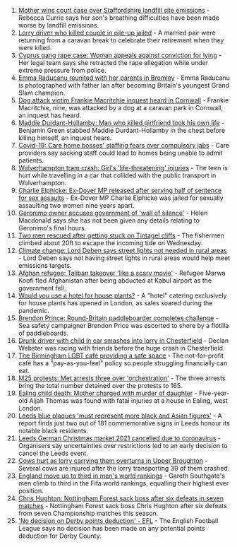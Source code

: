 1. [Mother wins court case over Staffordshire landfill site emissions](https://www.bbc.co.uk/news/uk-england-stoke-staffordshire-58577136?at_medium=RSS&at_campaign=KARANGA) - Rebecca Currie says her son's breathing difficulties have been made worse by landfill emissions.
2. [Lorry driver who killed couple in pile-up jailed](https://www.bbc.co.uk/news/uk-england-merseyside-58584110?at_medium=RSS&at_campaign=KARANGA) - A married pair were returning from a caravan break to celebrate their retirement when they were killed.
3. [Cyprus gang rape case: Woman appeals against conviction for lying](https://www.bbc.co.uk/news/uk-england-derbyshire-58583251?at_medium=RSS&at_campaign=KARANGA) - Her legal team says she retracted the rape allegation while under extreme pressure from police.
4. [Emma Raducanu reunited with her parents in Bromley](https://www.bbc.co.uk/news/uk-england-london-58585022?at_medium=RSS&at_campaign=KARANGA) - Emma Raducanu is photographed with father Ian after becoming Britain's youngest Grand Slam champion.
5. [Dog attack victim Frankie Macritchie inquest heard in Cornwall](https://www.bbc.co.uk/news/uk-england-cornwall-58582827?at_medium=RSS&at_campaign=KARANGA) - Frankie Macritchie, nine, was attacked by a dog at a caravan park in Cornwall, an inquest has heard.
6. [Maddie Durdant-Hollamby: Man who killed girlfriend took his own life](https://www.bbc.co.uk/news/uk-england-northamptonshire-58582235?at_medium=RSS&at_campaign=KARANGA) - Benjamin Green stabbed Maddie Durdant-Hollamby in the chest before killing himself, an inquest hears.
7. [Covid-19: Care home bosses' staffing fears over compulsory jabs](https://www.bbc.co.uk/news/uk-england-58584327?at_medium=RSS&at_campaign=KARANGA) - Care providers say sacking staff could lead to homes being unable to admit patients.
8. [Wolverhampton tram crash: Girl's 'life-threatening' injuries](https://www.bbc.co.uk/news/uk-england-birmingham-58587056?at_medium=RSS&at_campaign=KARANGA) - The teen is hurt while travelling in a car that collided with the public transport in Wolverhampton.
9. [Charlie Elphicke: Ex-Dover MP released after serving half of sentence for sex assaults](https://www.bbc.co.uk/news/uk-england-kent-58583111?at_medium=RSS&at_campaign=KARANGA) - Ex-Dover MP Charlie Elphicke was jailed for sexually assaulting two women nine years apart.
10. [Geronimo owner accuses government of 'wall of silence'](https://www.bbc.co.uk/news/uk-england-bristol-58581304?at_medium=RSS&at_campaign=KARANGA) - Helen Macdonald says she has not been given any details relating to Geronimo's final hours.
11. [Two men rescued after getting stuck on Tintagel cliffs](https://www.bbc.co.uk/news/uk-england-cornwall-58581250?at_medium=RSS&at_campaign=KARANGA) - The fishermen climbed about 20ft to escape the incoming tide on Wednesday.
12. [Climate change: Lord Deben says street lights not needed in rural areas](https://www.bbc.co.uk/news/uk-england-suffolk-58585374?at_medium=RSS&at_campaign=KARANGA) - Lord Deben says not having street lights in rural areas would help meet emissions targets.
13. [Afghan refugee: Taliban takeover 'like a scary movie'](https://www.bbc.co.uk/news/uk-england-58576104?at_medium=RSS&at_campaign=KARANGA) - Refugee Marwa Koofi fled Afghanistan after being abducted at Kabul airport as the government fell.
14. [Would you use a hotel for house plants?](https://www.bbc.co.uk/news/uk-england-london-58575510?at_medium=RSS&at_campaign=KARANGA) - A "hotel" catering exclusively for house plants has opened in London, as sales soared during the pandemic.
15. [Brendon Prince: Round-Britain paddleboarder completes challenge](https://www.bbc.co.uk/news/uk-england-devon-58572635?at_medium=RSS&at_campaign=KARANGA) - Sea safety campaigner Brendon Price was escorted to shore by a flotilla of paddleboards.
16. [Drunk driver with child in car smashes into lorry in Chesterfield](https://www.bbc.co.uk/news/uk-england-derbyshire-58571895?at_medium=RSS&at_campaign=KARANGA) - Declan Webster was racing with friends before the huge crash in Chesterfield.
17. [The Birmingham LGBT café providing a safe space](https://www.bbc.co.uk/news/uk-england-birmingham-58557971?at_medium=RSS&at_campaign=KARANGA) - The not-for-profit café has a "pay-as-you-feel" policy so people struggling financially can eat.
18. [M25 protests: Met arrests three over 'orchestration'](https://www.bbc.co.uk/news/uk-england-beds-bucks-herts-58576582?at_medium=RSS&at_campaign=KARANGA) - The three arrests bring the total number detained over the protests to 165.
19. [Ealing child death: Mother charged with murder of daughter](https://www.bbc.co.uk/news/uk-england-london-58583972?at_medium=RSS&at_campaign=KARANGA) - Five-year-old Aijah Thomas was found with fatal injuries at a house in Ealing, west London.
20. [Leeds blue plaques 'must represent more black and Asian figures'](https://www.bbc.co.uk/news/uk-england-leeds-58585124?at_medium=RSS&at_campaign=KARANGA) - A report finds just two out of 181 commemorative signs in Leeds honour its notable black residents.
21. [Leeds German Christmas market 2021 cancelled due to coronavirus](https://www.bbc.co.uk/news/uk-england-leeds-58585829?at_medium=RSS&at_campaign=KARANGA) - Organisers say uncertainties over restrictions led to an early decision to cancel the Leeds event.
22. [Cows hurt as lorry carrying them overturns in Upper Broughton](https://www.bbc.co.uk/news/uk-england-nottinghamshire-58583258?at_medium=RSS&at_campaign=KARANGA) - Several cows are injured after the lorry transporting 39 of them crashed.
23. [England move up to third in men's world rankings](https://www.bbc.co.uk/sport/football/58581144?at_medium=RSS&at_campaign=KARANGA) - Gareth Southgate's men climb to third in the Fifa world rankings, equalling their highest ever position.
24. [Chris Hughton: Nottingham Forest sack boss after six defeats in seven matches](https://www.bbc.co.uk/sport/football/58579227?at_medium=RSS&at_campaign=KARANGA) - Nottingham Forest sack boss Chris Hughton after six defeats from seven Championship matches this season.
25. ['No decision on Derby points deduction' - EFL](https://www.bbc.co.uk/sport/football/58579257?at_medium=RSS&at_campaign=KARANGA) - The English Football League says no decision has been made on any potential points deduction for Derby County.
